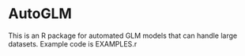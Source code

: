 # AutoGLM
This is an R package for automated GLM models that can handle large datasets.
Example code is EXAMPLES.r
